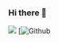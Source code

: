 ### Hi there 👋

![](https://visitor-badge.laobi.icu/badge?page_id=Pun-it.Pun-it)
[![Github](https://img.shields.io/github/followers/Pun-it.Pun-it)

